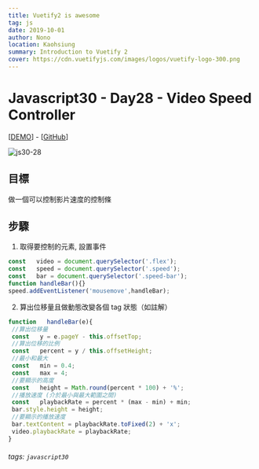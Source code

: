```yaml
---
title: Vuetify2 is awesome
tag: js
date: 2019-10-01
author: Nono
location: Kaohsiung
summary: Introduction to Vuetify 2
cover: https://cdn.vuetifyjs.com/images/logos/vuetify-logo-300.png
---
```

# Javascript30 - Day28 - Video Speed Controller
[[DEMO](https://nono1526.github.io/javascript30/28%20-%20Video%20Speed%20Controller/index-nono.html)] - [[GitHub](https://github.com/nono1526/javascript30/tree/master/28%20-%20Video%20Speed%20Controller)]

![js30-28](https://i.imgur.com/RJOF8jV.gif)

## 目標
做一個可以控制影片速度的控制條
## 步驟
1. 取得要控制的元素, 設置事件
```javascript
const   video = document.querySelector('.flex');
const   speed = document.querySelector('.speed');
const   bar = document.querySelector('.speed-bar');
function handleBar(){}
speed.addEventListener('mousemove',handleBar);
```
2. 算出位移量且做動態改變各個 tag 狀態（如註解）
```javascript
function   handleBar(e){
 //算出位移量
 const   y = e.pageY - this.offsetTop;
 //算出位移的比例
 const   percent = y / this.offsetHeight;
 //最小和最大
 const   min = 0.4;
 const   max = 4;
 //要顯示的高度
 const   height = Math.round(percent * 100) + '%';
 //播放速度 (介於最小與最大範圍之間)
 const   playbackRate = percent * (max - min) + min;
 bar.style.height = height;
 //要顯示的播放速度
 bar.textContent = playbackRate.toFixed(2) + 'x';
 video.playbackRate = playbackRate;
}
```

###### tags: `javascript30`